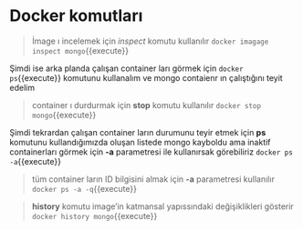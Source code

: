 # Docker komutları
 
>İmage ı incelemek için *inspect* komutu kullanılır
`docker imagage inspect mongo`{{execute}}

Şimdi ise arka planda çalışan container ları görmek için `docker ps`{{execute}} komutunu kullanalım ve mongo contaienr ın çalıştığını teyit edelim

>container ı durdurmak için **stop** komutu kullanılır
`docker stop mongo`{{execute}}

Şimdi tekrardan çalışan container ların durumunu teyir etmek için **ps** komutunu kullandığımızda oluşan listede mongo kayboldu ama inaktif containerları görmek için **-a** parametresi ile kullanırsak görebiliriz `docker ps -a`{{execute}} 

>tüm container ların ID bilgisini almak için **-a** parametresi kullanılır
`docker ps -a -q`{{execute}}

>**history** komutu image’in katmansal yapıssındaki değişiklikleri gösterir
`docker history mongo`{{execute}}